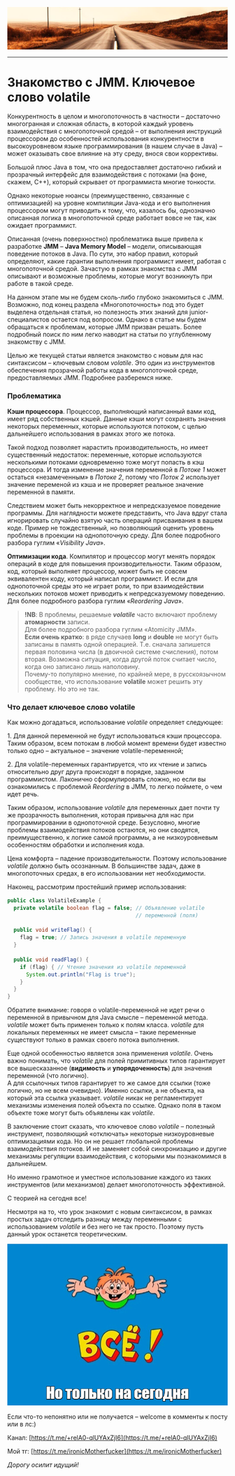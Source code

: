 ![](../../commonmedia/header.png)

***

   

Знакомство с JMM. Ключевое слово volatile
=========================================

Конкурентность в целом и многопоточность в частности – достаточно многогранная и сложная область, в которой каждый уровень взаимодействия с многопоточной средой – от выполнения инструкций процессором до особенностей использования конкурентности в высокоуровневом языке программирования (в нашем случае в Java) – может оказывать свое влияние на эту среду, внося свои коррективы.

Большой плюс Java в том, что она предоставляет достаточно гибкий и прозрачный интерфейс для взаимодействия с потоками (на фоне, скажем, C++), который скрывает от программиста многие тонкости.

Однако некоторые нюансы (преимущественно, связанные с оптимизацией) на уровне компиляции Java-кода и его выполнения процессором могут приводить к тому, что, казалось бы, однозначно описанная логика в многопоточной среде работает вовсе не так, как ожидает программист.

Описанная (очень поверхностно) проблематика выше привела к разработке **JMM** – **Java Memory Model** – модели, описывающая поведение потоков в Java. По сути, это набор правил, который определяют, какие гарантии выполнения программист имеет, работая с многопоточной средой. Зачастую в рамках знакомства с JMM описывают и возможные проблемы, которые могут возникнуть при работе в такой среде.

На данном этапе мы не будем сколь-либо глубоко знакомиться с JMM. Возможно, под конец раздела «Многопоточность» под это будет выделена отдельная статья, но полезность этих знаний для junior-специалистов остается под вопросом. Однако в статье мы будем обращаться к проблемам, которые JMM призван решать. Более подробный поиск по ним легко наводит на статьи по углубленному знакомству с JMM.

Целью же текущей статьи является знакомство с новым для нас синтаксисом – ключевым словом _volatile_. Это один из инструментов обеспечения прозрачной работы кода в многопоточной среде, предоставляемых JMM. Подробнее разберемся ниже.

### Проблематика

**Кэши процессора**. Процессор, выполняющий написанный вами код, имеет ряд собственных кэшей. Данные кэши могут сохранять значения некоторых переменных, которые используются потоком, с целью дальнейшего использования в рамках этого же потока.

Такой подход позволяет нарастить производительность, но имеет существенный недостаток: переменные, которые используются несколькими потоками одновременно тоже могут попасть в кэш процессора. И тогда изменение значения переменной в _Потоке 1_ может остаться «незамеченным» в _Потоке 2_, потому что _Поток 2_ использует значение переменой из кэша и не проверяет реальное значение переменной в памяти.

Следствием может быть некорректное и непредсказуемое поведение программы. Для наглядности можете представить, что Java вдруг стала игнорировать случайно взятую часть операций присваивания в вашем коде. Пример не тождественный, но позволяющий оценить уровень проблемы в проекции на однопоточную среду. Для более подробного разбора гуглим «_Visibility Java_».

**Оптимизации кода**. Компилятор и процессор могут менять порядок операций в коде для повышения производительности. Таким образом, код, который выполняет процессор, может быть не совсем эквивалентен коду, который написал программист. И если для однопоточной среды это не играет роли, то при взаимодействии нескольких потоков может приводить к непредсказуемому поведению. Для более подробного разбора гуглим «_Reordering Java_».

> **!NB**: В проблемы, решаемые **_volatile_** часто включают проблему **атомарности** записи.  
> Для более подробного разбора гуглим «Atomicity JMM».  
> **Если очень кратко**: в ряде случаев **long** и **double** не могут быть записаны в память одной операцией. Т.е. сначала запишется первая половина числа (в двоичной системе счисления), потом вторая. Возможна ситуация, когда другой поток считает число, когда оно записано лишь наполовину.  
> Почему-то популярно мнение, по крайней мере, в русскоязычном сообществе, что использование **volatile** может решить эту проблему. Но это не так.  

### Что делает ключевое слово volatile

Как можно догадаться, использование _volatile_ определяет следующее:

1\. Для данной переменной не будут использоваться кэши процессора. Таким образом, всем потокам в любой момент времени будет известно только одно – актуальное – значение volatile-переменной;

2\. Для volatile-переменных гарантируется, что их чтение и запись относительно друг друга происходят в порядке, заданном программистом. Лаконично сформулировать сложно, но если вы ознакомились с проблемой _Reordering_ в JMM, то легко поймете, о чем идет речь.

Таким образом, использование _volatile_ для переменных дает почти ту же прозрачность выполнения, которая привычна для нас при программировании в однопоточной среде. Безусловно, многие проблемы взаимодействия потоков остаются, но они сводятся, преимущественно, к логике самой программы, а не низкоуровневым особенностям обработки и исполнения кода.

Цена комфорта – падение производительности. Поэтому использование _volatile_ должно быть осознанным. В большинстве задач, даже в многопоточных средах, в его использовании нет необходимости.

Наконец, рассмотрим простейший пример использования:

```java
public class VolatileExample {
  private volatile boolean flag = false; // Объявление volatile 
                                         // переменной (поля)

  public void writeFlag() {
    flag = true; // Запись значения в volatile переменную
  }

  public void readFlag() {
    if (flag) { // Чтение значения из volatile переменной
      System.out.println("Flag is true");
    }
  }
}
```

Обратите внимание: говоря о volatile-переменной не идет речи о переменной в привычном для Java смысле – переменной метода. _volatile_ может быть применен только к полям класса. _volatile_ для локальных переменных не имеет смысла – такие переменные существуют только в рамках своего потока выполнения.

Еще одной особенностью является зона применения _volatile_. Очень важно понимать, что _volatile_ для полей примитивных типов гарантирует все вышесказанное (**видимость** и **упорядоченность**) для значения переменной (что логично).  
А для ссылочных типов гарантирует то же самое для ссылки (тоже логично, но не всем очевидно). Именно ссылки, а не объекта, на который эта ссылка указывает. _volatile_ никак не регламентирует механизмы изменения полей объекта по ссылке. Однако поля в таком объекте тоже могут быть объявлены как _volatile_.

  

В заключение стоит сказать, что ключевое слово _volatile_ – полезный инструмент, позволяющий «отключать» некоторые низкоуровневые оптимизациями кода. Но он не решает глобальной проблемы взаимодействия потоков. И не заменяет собой синхронизацию и другие механизмы регуляции взаимодействия, с которыми мы познакомимся в дальнейшем.

Но именно грамотное и уместное использование каждого из таких инструментов (или механизмов) делает многопоточность эффективной.

С теорией на сегодня все!

Несмотря на то, что урок знакомит с новым синтаксисом, в рамках простых задач отследить разницу между переменными с использованием _volatile_ и без него не так просто. Поэтому пусть данный урок останется теоретическим.

![](../../commonmedia/footer.png)

Если что-то непонятно или не получается – welcome в комменты к посту или в лс:)

Канал: [https://t.me/+relA0-qlUYAxZjI6](https://t.me/+relA0-qlUYAxZjI6)

Мой тг: [https://t.me/ironicMotherfucker](https://t.me/ironicMotherfucker)

_Дорогу осилит идущий!_